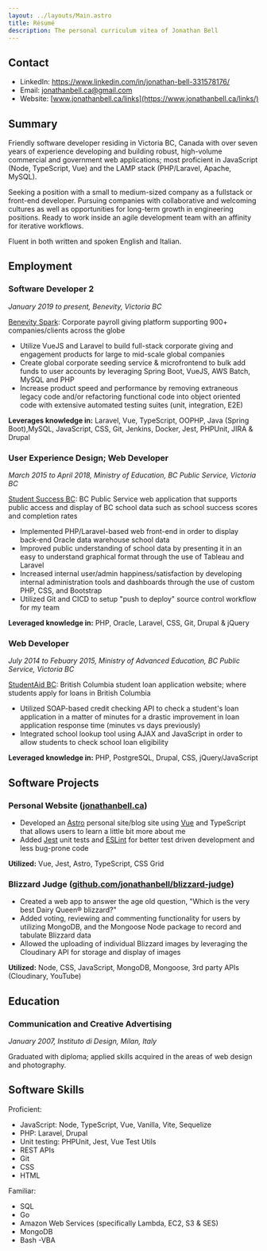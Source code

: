 ```yaml
---
layout: ../layouts/Main.astro
title: Résumé
description: The personal curriculum vitea of Jonathan Bell
---
```


## Contact

- LinkedIn: <https://www.linkedin.com/in/jonathan-bell-331578176/>
- Email: [jonathanbell.ca@gmail.com](mailto:jonathanbell.ca@gmail.com)
- Website: [www.jonathanbell.ca/links](https://www.jonathanbell.ca/links/)

## Summary

Friendly software developer residing in Victoria BC, Canada with over seven years of experience developing and building robust, high-volume commercial and government web applications; most proficient in JavaScript (Node, TypeScript, Vue) and the LAMP stack (PHP/Laravel, Apache, MySQL).

Seeking a position with a small to medium-sized company as a fullstack or front-end developer. Pursuing companies with collaborative and welcoming cultures as well as opportunities for long-term growth in engineering positions. Ready to work inside an agile development team with an affinity for iterative workflows.

Fluent in both written and spoken English and Italian.

## Employment

### Software Developer 2

_January 2019 to present, Benevity, Victoria BC_

[Benevity Spark](https://benevity.com/): Corporate payroll giving platform supporting 900+ companies/clients across the globe

- Utilize VueJS and Laravel to build full-stack corporate giving and engagement products for large to mid-scale global companies
- Create global corporate seeding service & microfrontend to bulk add funds to user accounts by leveraging Spring Boot, VueJS, AWS Batch, MySQL and PHP
- Increase product speed and performance by removing extraneous legacy code and/or refactoring functional code into object oriented code with extensive automated testing suites (unit, integration, E2E)

**Leverages knowledge in:** Laravel, Vue, TypeScript, OOPHP, Java (Spring Boot),MySQL, JavaScript, CSS, Git, Jenkins, Docker, Jest, PHPUnit, JIRA & Drupal

### User Experience Design; Web Developer

_March 2015 to April 2018, Ministry of Education, BC Public Service, Victoria BC_

[Student Success BC](https://studentsuccess.gov.bc.ca/): BC Public Service web application that supports public access and display of BC school data such as school success scores and completion rates

- Implemented PHP/Laravel-based web front-end in order to display back-end Oracle data warehouse school data
- Improved public understanding of school data by presenting it in an easy to understand graphical format through the use of Tableau and Laravel
- Increased internal user/admin happiness/satisfaction by developing internal administration tools and dashboards through the use of custom PHP, CSS, and Bootstrap
- Utilized Git and CICD to setup "push to deploy" source control workflow for my team

**Leveraged knowledge in:** PHP, Oracle, Laravel, CSS, Git, Drupal & jQuery

### Web Developer

_July 2014 to Febuary 2015, Ministry of Advanced Education, BC Public Service, Victoria BC_

[StudentAid BC](https://studentaidbc.ca/): British Columbia student loan application website; where students apply for loans in British Columbia

- Utilized SOAP-based credit checking API to check a student's loan application in a matter of minutes for a drastic improvement in loan application response time (minutes vs days previously)
- Integrated school lookup tool using AJAX and JavaScript in order to allow students to check school loan eligibility

**Leveraged knowledge in:** PHP, PostgreSQL, Drupal, CSS, jQuery/JavaScript

## Software Projects

### Personal Website ([jonathanbell.ca](https://jonathanbell.ca))

- Developed an [Astro](https://astro.build/) personal site/blog site using [Vue](https://vuejs.org/) and TypeScript that allows users to learn a little bit more about me
- Added [Jest](https://jestjs.io/) unit tests and [ESLint](https://eslint.org/) for better test driven development and less bug-prone code

**Utilized:** Vue, Jest, Astro, TypeScript, CSS Grid

### Blizzard Judge ([github.com/jonathanbell/blizzard-judge](https://github.com/jonathanbell/blizzard-judge))

- Created a web app to answer the age old question, "Which is the very best Dairy Queen® blizzard?"
- Added voting, reviewing and commenting functionality for users by utilizing MongoDB, and the Mongoose Node package to record and tabulate Blizzard data
- Allowed the uploading of individual Blizzard images by leveraging the Cloudinary API for storage and display of images

**Utilized:** Node, CSS, JavaScript, MongoDB, Mongoose, 3rd party APIs (Cloudinary, YouTube)

## Education

### Communication and Creative Advertising

_January 2007, Instituto di Design, Milan, Italy_

Graduated with diploma; applied skills acquired in the areas of web design and photography.

## Software Skills

Proficient:

- JavaScript: Node, TypeScript, Vue, Vanilla, Vite, Sequelize
- PHP: Laravel, Drupal
- Unit testing: PHPUnit, Jest, Vue Test Utils
- REST APIs
- Git
- CSS
- HTML

Familiar:

- SQL
- Go
- Amazon Web Services (specifically Lambda, EC2, S3 & SES)
- MongoDB
- Bash
-VBA

<div style="height: 0.5rem"></div>
